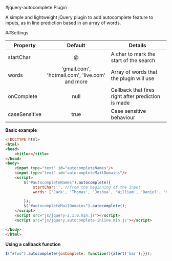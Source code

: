 #jquery-autocomplete Plugin

A simple and lightweight jQuery plugin to add autocomplete feature to inputs, as in line prediction based in an array of words.

##Settings

| Property        | Default              | Details  |
| ---------------- |:-------------------------:|-----------------------------|
| startChar      | @ | A char to mark the start of the search |
| words      | 'gmail.com', 'hotmail.com', 'live.com' and more | Array of words that the plugin will use |
| onComplete | null | Callback that fires right after prediction is made |
| caseSensitive | true | Case sensitive behaviour |

**Basic example**
````html
<!DOCTYPE html>
<html>
<head>
	<title></title>
</head>
<body>
	<input type="text" id="autocompleteNames"/>
	<input type="text" id="autocompleteMailDomains"/>
	<script>
		$("#autocompleteNames").autocomplete({
			startChar:'', //from the beginning of the input
			words: ['Jack', 'Thomas', 'Joshua', 'William', 'Daniel', 'Matthew', 'James', 'Joseph', 'Harry', 'Samuel']

		});
		$("#autocompleteMailDomains").autocomplete();
	</script>
	<script src="js/jquery-2.1.0.min.js"></script>
	<script src="js/jquery.autocomplete-inline.min.js"></script>

</body>
</html>
````
**Using a callback function**
````javascript
$("#foo").autocomplete({onComplete: function(){alert('bar');}});
````
